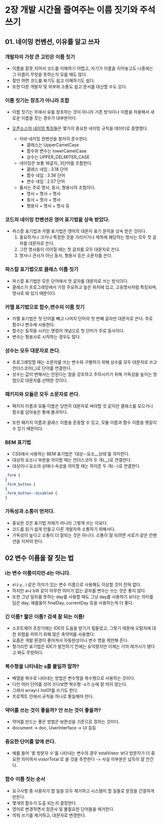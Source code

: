 # 2장 개발 시간을 줄여주는 이름 짓기와 주석 쓰기

## 01. 네이밍 컨벤션, 이유를 알고 쓰자

### 개발자의 가장 큰 고민은 이름 짓기

- 이름을 잘못 지어서 코드를 이해하기 어렵고, 자기가 이름을 지어놓고도 나중에는 그 이름이 무엇을 뜻하는지 모를 때도 많다.
- 잘만 하면 코드를 짜기도 쉽고 이해하기도 쉽다.
- 또한 다른 개발자 및 외부와 소통도 쉽고 문서를 대신할 수도 있다.

### 이름 짓기는 창조가 아니라 조합

- 이름 짓기는 무에서 유를 창조하는 것이 아니라 기존 방식이나 이름을 차용해서 새로운 이름을 짓는 경우가 대부분이다.

- [오픈소스의 네이밍 특징들](https://brunch.co.kr/@goodvc78/12)은 몇가지 중요한 네이밍 규칙을 데이터로 증명했다.
  - 자바 네이밍 컨벤션을 철저히 준수한다.
    - 클래스는 UpperCamelCase
    - 함수와 변수는 lowerCamelCase
    - 상수는 UPPER_DELMITER_CASE
  - 네이밍은 보통 16글자, 3단어를 조합한다.
    - 클래스 네임 : 3.18 단어
    - 함수 네임 : 3.36 단어
    - 변수 네임 : 2.57 단어
  - 품사는 주로 명사, 동사, 형용사의 조합이다.
    - 명사 + 명사 + 명사
    - 동사 + 명사 + 명사
    - 형용사 + 명사 + 명사 등

### 코드의 네이밍 컨벤션은 영어 표기법을 상속 받았다.

- 파스칼 표기법과 카멜 표기법은 영어의 대문자 표기 원칙을 상속 받은 것이다.
  1. 중요하거나 크거나 특정한 것을 가리키거나 제목에 해당하는 명사는 모두 첫 글자를 대문자로 쓴다.
  2. 그런 명사들이 이어질 때는 첫 글자를 모두 대문자로 쓴다.
  3. 명사나 관사가 아닌 동사, 형용사 등은 소문자를 쓴다.

### 파스칼 표기법으로 클래스 이름 짓기

- 파스칼 표기법은 모든 단어에서 첫 글자를 대문자로 쓰는 방식이다.
- 클래스가 프로그래밍에서 가장 주요하고 높은 위치에 있고, 고유명사처럼 특징되며, 명사로 돼 있기 때문이다.

### 카멜 표기법으로 함수,변수의 이름 짓기

- 카멜 표기법은 첫 단어를 빼고 나머지 단어의 첫 번째 글자만 대문자로 쓴다. 주로 함수나 변수에 사용한다.
- 함수는 동작을 시키는 명령어 개념으로 첫 단어가 주로 동사이다.
- 변수는 형용사로 시작하는 경우도 많다.

### 상수는 모두 대문자로 쓴다.

- 프로그래밍할 때는 소문자를 쓰는 변수와 구별하기 위해 상수를 모두 대문자로 쓰고 언더스코어(\_)로 단어를 연결한다.
- 상수는 값이 변해서는 안된다는 점을 강조하고 주의시키기 위해 가독성을 높이는 방법으로 대문자를 선택한 것이다.

### 패키지와 모듈은 모두 소문자로 쓴다.

- 패키지 이름과 모듈 이름은 당연히 대문자로 써야할 것 같지만 클래스를 모으거나 함수를 담아놓은 통에 불과하다.

- 또한 패키지 이름과 클래스 이름을 혼동할 수 있고, 모듈 이름과 함수 이름을 헷갈리 수 있기 때문이다.

### BEM 표기법

- CSS에서 사용하는 BEM 표기법은 '대상--요소\_\_상태'를 의미한다.
- 대상의 요소나 부분을 의미할 때는 언더스코어 두 개(\_\_)로 연결한다.
- 대상이나 요소의 상태나 속성을 의미할 때는 하이픈 두 개(--)로 연결한다.

```css
.form {
}
.form_button {
}
.form_button--disabled {
}
```

### 가독성과 소통이 먼저다.

- 중요한 것은 표기법 자체가 아니라 그렇게 쓰는 이유다.
- 코드를 읽기 쉽게 만들고 다른 개발자와 소통하기 위해서다.
- 가독성이 높다고 소통이 더 잘되는 것은 아니다. 소통이 잘 되려면 서로가 같은 컨벤션을 지켜야 한다.

## 02 변수 이름을 잘 짓는 법

### i는 변수 이름이지만 d는 아니다.

- x나 y , i 같은 의미가 있는 변수 이름으로 사용해도 이상할 것이 전혀 없다.
- 하지만 a나 b와 같이 아무런 의미가 없는 글자를 변수는 쓰는 것은 좋지 않다.
- 또한 그냥 일자를 뜻하는 day를 사용할 때도 그냥 day를 사용하기 보다는 의미를 담은 day, 예를들어 finalDay, currentDay 등을 사용하는게 더 좋다.

### 긴 이름? 짧은 이름? 검색 잘 되는 이름!

- 소프트웨어 초창기에는 IDE의 도움을 받기가 힘들었고, 그렇기 때문에 오탈자에 대한 위험을 피하기 위해 많은 축약어를 사용했다.
- 요즘은 개발 환경이 좋아져서 자동완성이나 변수 명을 제안해 준다.
- 헝가리안 표기법은 IDE가 발전하기 전에는 유익했지만 이제는 거의 레거시가 됐다고 봐도 무방하다.

### 복수형을 나타내는 s를 붙일까 말까?

- 배열을 복수로 나타내는 방법은 변수명을 복수형으로 사용하는 것이다.
- 다만 여러 단어를 섞어 쓰다보면 복수형 -s가 눈에 잘 띄지 않는다.
- 그래서 array나 listOf를 쓰기도 한다.
- 프로젝트 안에서 규칙을 하나로 통일해야 한다.

### 약어를 쓰는 것이 좋을까? 안 쓰는 것이 좋을까?

- 약어를 만드는 좋은 방법은 보편성을 기준으로 정하는 것이다.
- document -> doc, UserInterface -> UI 등등

### 중요한 단어를 앞에 쓴다.

- 예를 들어 '총 방문자 수'를 나타내는 변수의 경우 totalVistor 보다 방문자가 더 중요한 의미여서 vistorTotal 로 쓸 것을 추천한다 -> 사실 이부분은 납득이 잘 안간다.

### 함수 이름 짓는 순서

- 요구사항 중 사용자가 할 일을 모두 제거하고 시스템이 할 일들로 문장을 간결하게 만든다.
- 몇개의 함수가 도출 되는지 결정한다.
- 영어로 변경하면서 정관사 및 불필요한 단어들을 제거한다.
- 띄워 쓰기를 제거하고, 대문자로 변경한다.

